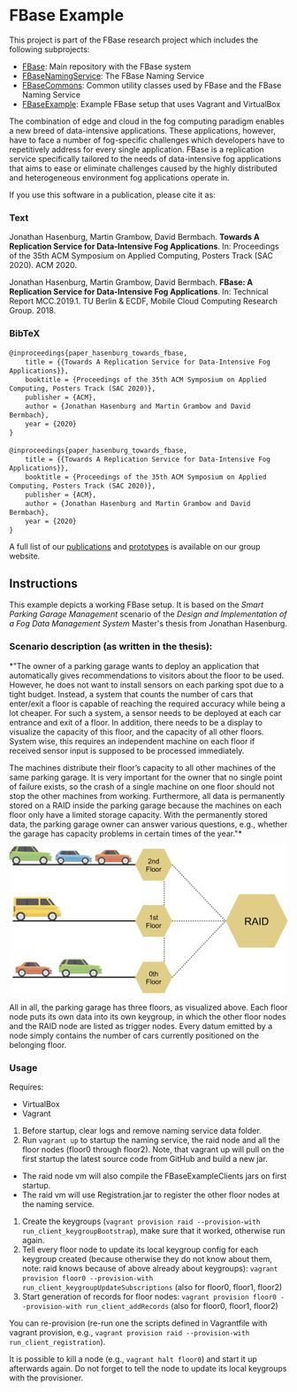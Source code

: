 # FBase Example

This project is part of the FBase research project which includes the following subprojects:
* [FBase](https://github.com/OpenFogStack/FBase): Main repository with the FBase system
* [FBaseNamingService](https://github.com/OpenFogStack/FBaseNamingService): The FBase Naming Service
* [FBaseCommons](https://github.com/OpenFogStack/FBaseCommons): Common utility classes used by FBase and the FBase Naming Service
* [FBaseExample](https://github.com/OpenFogStack/FBaseExample): Example FBase setup that uses Vagrant and VirtualBox

The combination of edge and cloud in the fog computing paradigm enables a new breed of data-intensive applications. These applications, however, have to face a number of fog-specific challenges which developers have to repetitively address for every single application.
FBase is a replication service specifically tailored to the needs of data-intensive fog applications that aims to ease or eliminate challenges caused by the highly distributed and heterogeneous environment fog applications operate in.

If you use this software in a publication, please cite it as:

### Text
Jonathan Hasenburg, Martin Grambow, David Bermbach. **Towards A Replication Service for Data-Intensive Fog Applications**. In: Proceedings of the 35th ACM Symposium on Applied Computing, Posters Track (SAC 2020). ACM 2020.

Jonathan Hasenburg, Martin Grambow, David Bermbach. **FBase: A Replication Service for Data-Intensive Fog Applications**. In: Technical Report MCC.2019.1. TU Berlin & ECDF, Mobile Cloud Computing Research Group. 2018.

### BibTeX
```
@inproceedings{paper_hasenburg_towards_fbase,
	title = {{Towards A Replication Service for Data-Intensive Fog Applications}},
	booktitle = {Proceedings of the 35th ACM Symposium on Applied Computing, Posters Track (SAC 2020)},
	publisher = {ACM},
	author = {Jonathan Hasenburg and Martin Grambow and David Bermbach},
	year = {2020}
}

@inproceedings{paper_hasenburg_towards_fbase,
	title = {{Towards A Replication Service for Data-Intensive Fog Applications}},
	booktitle = {Proceedings of the 35th ACM Symposium on Applied Computing, Posters Track (SAC 2020)},
	publisher = {ACM},
	author = {Jonathan Hasenburg and Martin Grambow and David Bermbach},
	year = {2020}
}
```

A full list of our [publications](https://www.mcc.tu-berlin.de/menue/forschung/publikationen/parameter/en/) and [prototypes](https://www.mcc.tu-berlin.de/menue/forschung/prototypes/parameter/en/) is available on our group website.

## Instructions

This example depicts a working FBase setup. It is based on the *Smart Parking Garage Management* scenario of the *Design and Implementation of a Fog Data Management System* Master's thesis from Jonathan Hasenburg.

### Scenario description (as written in the thesis):
*"The owner of a parking garage wants to deploy an application that automatically gives recommendations to visitors about the floor to be used. However, he does not want to install sensors on each parking spot due to a tight budget. Instead, a system that counts the number of cars that enter/exit a floor is capable of reaching the required accuracy while being a lot cheaper. For such a system, a sensor needs to be deployed at each car entrance and exit of a floor. In addition, there needs to be a display to visualize the capacity of this floor, and the capacity of all other floors. System wise, this requires an independent machine on each floor if received sensor input is supposed to be processed immediately.

The machines distribute their floor’s capacity to all other machines of the same parking garage. It is very important for the owner that no single point of failure exists, so the crash of a single machine on one floor should not stop the other machines from working. Furthermore, all data is permanently stored on a RAID inside the parking garage because the machines on each floor only have a limited storage capacity. With the permanently stored data, the parking garage owner can answer various questions, e.g., whether the garage has capacity problems in certain times of the year."*

![Components for this Example](fig/components.png)

All in all, the parking garage has three floors, as visualized above. Each floor node puts its own data into its own keygroup, in which the other floor nodes and the RAID node are listed as trigger nodes. Every datum emitted by a node simply contains the number of cars currently positioned on the belonging floor.

### Usage

Requires:
* VirtualBox
* Vagrant

1. Before startup, clear logs and remove naming service data folder.
1. Run `vagrant up` to startup the naming service, the raid node and all the floor nodes (floor0 through floor2). Note, that vagrant up will pull on the first startup the latest source code from GitHub and build a new jar.
  * The raid node vm will also compile the FBaseExampleClients jars on first startup.
  * The raid vm will use Registration.jar to register the other floor nodes at the naming service.
1. Create the keygroups (`vagrant provision raid --provision-with run_client_keygroupBootstrap`), make sure that it worked, otherwise run again.
1. Tell every floor node to update its local keygroup config for each keygroup created (because otherwise they do not know about them, note: raid knows because of above already about keygroups): `vagrant provision floor0 --provision-with run_client_keygroupUpdateSubscriptions` (also for floor0, floor1, floor2)
1. Start generation of records for floor nodes: `vagrant provision floor0 --provision-with run_client_addRecords` (also for floor0, floor1, floor2)

You can re-provision (re-run one the scripts defined in Vagrantfile with vagrant provision, e.g., `vagrant provision raid --provision-with run_client_registration`).

It is possible to kill a node (e.g., `vagrant halt floor0`) and start it up afterwards again. Do not forget to tell the node to update its local keygroups with the provisioner.
